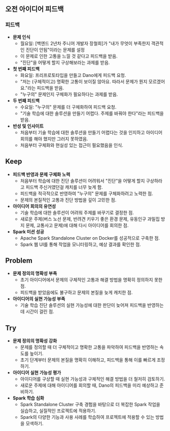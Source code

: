 ## 오전 아이디어 피드백

### 피드백

- **문제 인식**
    - 월요일: [백엔드 2년차 주니어 개발자 장철희]가 "내가 무엇이 부족한지 객관적인 진단이 안됨"이라는 문제를 설정
    - 이 문제로 인한 고통을 느낄 것 같다고 피드백을 받음.
    - "진단"을 어떻게 할지 구상해보라는 과제를 받음.
- **첫 번째 피드백**
    - 화요일: 프리프로토타입을 만들고 Dano에게 피드백 요청.
    - "저는 (구체적이고) 명확한 고통이 보이질 않아요. 따라서 문제가 뭔지 모르겠어요."라는 피드백을 받음.
    - "누구의" 문제인지 구체화가 필요하다는 과제를 받음.
- **두 번째 피드백**
    - 수요일: "누구의" 문제를 더 구체화하여 피드백 요청.
    - "기술 학습에 대한 솔루션을 만들기 어렵다. 주제를 바꿔야 한다"라는 피드백을 받음.
- **반성 및 인사이트**
    - 처음부터 기술 학습에 대한 솔루션을 만들기 어렵다는 것을 인지하고 아이디어 회의를 해야 했지만 그러지 못하였음.
    - 처음부터 구체화와 현실성 있는 접근이 필요했음을 인식.

## Keep

- **피드백 반영과 문제 구체화 노력**
    - 처음부터 학습에 대한 진단 솔루션이 어려워서 "진단”을 어떻게 할지 구상하라고 피드백 주신거였던걸 캐치를 너무 늦게 함.
    - 피드백을 적극적으로 반영하여 "누구의" 문제를 구체화하려고 노력한 점.
    - 문제의 본질적인 고통과 진단 방법을 깊이 고민한 점.
- **아이디어 회의의 유연성**
    - 기술 학습에 대한 솔루션이 어려워 주제를 바꾸기로 결정한 점.
    - 새로운 주제(버스 노선 문제, 반려견 키우기 좋은 환경 문제, 유동인구 과밀집 방지 문제, 교통사고 문제)에 대해 다시 아이디어를 회의한 점.
- **Spark 미션 성공**
    - Apache Spark Standalone Cluster on Docker를 성공적으로 구축한 점.
    - Spark 웹 UI를 통해 작업을 모니터링하고, 예상 결과를 확인한 점.

## Problem

- **문제 정의의 명확성 부족**
    - 초기 아이디어에서 문제의 구체적인 고통과 해결 방법을 명확히 정의하지 못한 점.
    - 피드백을 받았음에도 불구하고 문제의 본질을 늦게 캐치한 점.
- **아이디어의 실현 가능성 부족**
    - 기술 학습 진단 솔루션의 실현 가능성에 대한 판단이 늦어져 피드백을 반영하는 데 시간이 걸린 점.

## Try

- **문제 정의의 명확성 강화**
    - 문제를 정의할 때 더 구체적이고 명확한 고통을 파악하여 피드백을 반영하는 속도를 높이기.
    - 초기 단계부터 문제의 본질을 명확히 이해하고, 피드백을 통해 이를 빠르게 조정하기.
- **아이디어 실현 가능성 평가**
    - 아이디어를 구상할 때 실현 가능성과 구체적인 해결 방법을 더 철저히 검토하기.
    - 새로운 주제에 대해 아이디어를 회의할 때, Dano의 피드백을 미리 예상하고 준비하기.
- **Spark 학습 심화**
    - Spark Standalone Cluster 구축 경험을 바탕으로 더 복잡한 Spark 작업을 실습하고, 실질적인 프로젝트에 적용하기.
    - Spark의 다양한 기능과 사용 사례를 학습하여 프로젝트에 적용할 수 있는 방법을 모색하기.
